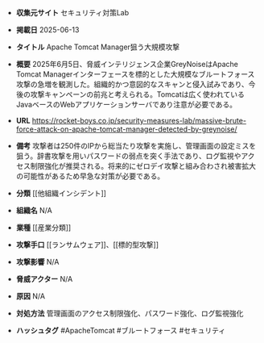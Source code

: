 - **収集元サイト**
セキュリティ対策Lab

- **掲載日**
2025-06-13

- **タイトル**
Apache Tomcat Manager狙う大規模攻撃

- **概要**
2025年6月5日、脅威インテリジェンス企業GreyNoiseはApache Tomcat Managerインターフェースを標的とした大規模なブルートフォース攻撃の急増を観測した。組織的かつ意図的なスキャンと侵入試みであり、今後の攻撃キャンペーンの前兆と考えられる。Tomcatは広く使われているJavaベースのWebアプリケーションサーバであり注意が必要である。

- **URL**
https://rocket-boys.co.jp/security-measures-lab/massive-brute-force-attack-on-apache-tomcat-manager-detected-by-greynoise/

- **備考**
攻撃者は250件のIPから総当たり攻撃を実施し、管理画面の設定ミスを狙う。辞書攻撃を用いパスワードの弱点を突く手法であり、ログ監視やアクセス制限強化が推奨される。将来的にゼロデイ攻撃と組み合わされ被害拡大の可能性があるため早急な対策が必要である。

- **分類**
[[他組織インシデント]]

- **組織名**
N/A

- **業種**
[[産業分類]]

- **攻撃手口**
[[ランサムウェア]]、[[標的型攻撃]]

- **攻撃影響**
N/A

- **脅威アクター**
N/A

- **原因**
N/A

- **対処方法**
管理画面のアクセス制限強化、パスワード強化、ログ監視強化

- **ハッシュタグ**
#ApacheTomcat #ブルートフォース #セキュリティ

